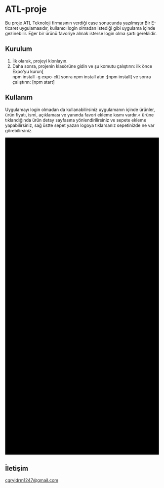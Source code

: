 # ATL-proje

 Bu proje ATL Teknoloji firmasının verdiği case sonucunda yazılmıştır
Bir E-ticaret uygulamasıdır, kullanıcı login olmadan istediği gibi uygulama içinde gezinebilir.
Eğer bir ürünü favoriye almak isterse login olma şartı gereklidir.

## Kurulum

1. İlk olarak, projeyi klonlayın.
2. Daha sonra, projenin klasörüne gidin ve şu komutu çalıştırın: ilk önce Expo'yu kurun[	
npm install -g expo-cli] sonra npm install atın :[npm install] ve sonra çalıştırın: [npm start]

## Kullanım
Uygulamayı login olmadan da kullanabilirsiniz uygulamanın içinde ürünler, ürün fiyatı, ismi, açıklaması ve yanında favori ekleme kısmı vardır.<
ürüne tıklandığında ürün detay sayfasına yönlendirilirsiniz ve sepete ekleme yapabilirsiniz, sağ üstte sepet yazan logoya tıklarsanız sepetinizde ne var görebilirsiniz.


![](ezgif.com-video-to-gif.gif)


## İletişim
cgryldrm1247@gmail.com
